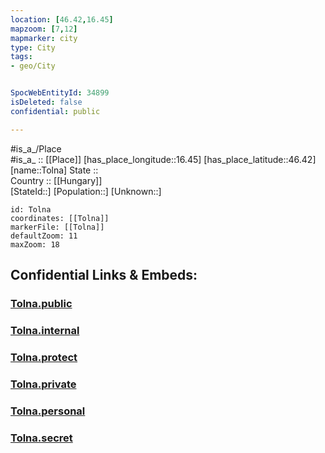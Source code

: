 ```yaml
---
location: [46.42,16.45] 
mapzoom: [7,12] 
mapmarker: city 
type: City
tags:
- geo/City


SpocWebEntityId: 34899
isDeleted: false
confidential: public

---
```

#is_a_/Place  
#is_a_ :: [[Place]] 
[has_place_longitude::16.45] 
[has_place_latitude::46.42] 
[name::Tolna] 
State ::  
Country :: [[Hungary]]  
[StateId::] 
[Population::] 
[Unknown::] 


```leaflet
id: Tolna
coordinates: [[Tolna]] 
markerFile: [[Tolna]] 
defaultZoom: 11 
maxZoom: 18
```


## Confidential Links & Embeds: 

### [Tolna.public](/_public/\Earth\Continent\Europe\Europe~Central\Croatia\Counties\Medimurska\CityTolna.public.md) 

### [Tolna.internal](/_internal/\Earth\Continent\Europe\Europe~Central\Croatia\Counties\Medimurska\CityTolna.internal.md) 

### [Tolna.protect](/_protect/\Earth\Continent\Europe\Europe~Central\Croatia\Counties\Medimurska\CityTolna.protect.md) 

### [Tolna.private](/_private/\Earth\Continent\Europe\Europe~Central\Croatia\Counties\Medimurska\CityTolna.private.md) 

### [Tolna.personal](/_personal/\Earth\Continent\Europe\Europe~Central\Croatia\Counties\Medimurska\CityTolna.personal.md) 

### [Tolna.secret](/_secret/\Earth\Continent\Europe\Europe~Central\Croatia\Counties\Medimurska\CityTolna.secret.md)

